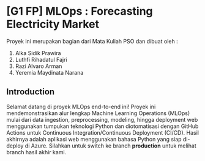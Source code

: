 <h1>[G1 FP] MLOps : Forecasting Electricity Market</h1>
Proyek ini merupakan bagian dari Mata Kuliah PSO dan dibuat oleh :

1. Alka Sidik Prawira
2. Luthfi Rihadatul Fajri
3. Razi Alvaro Arman
4. Yeremia Maydinata Narana

<h2>Introduction</h2>
Selamat datang di proyek MLOps end-to-end ini! Proyek ini mendemonstrasikan alur lengkap Machine Learning Operations (MLOps) mulai dari data ingestion, preprocessing, modeling, hingga deployment web menggunakan tumpukan teknologi Python dan diotomatisasi dengan GitHub Actions untuk Continuous Integration/Continuous Deployment (CI/CD). Hasil akhirnya adalah aplikasi web menggunakan bahasa Python yang siap di-deploy di Azure. Silahkan untuk switch ke branch <b>production</b> untuk melihat branch hasil akhir kami.
